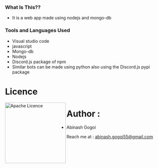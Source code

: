 ### What Is This??

* It is a web app made using nodejs and mongo-db


### Tools and Languages Used

* Visual studio code
* javascript
* Mongo-db
* Nodejs
* Discord.js package of npm
* Similar bots can be made using python also using the Discord.js pypi package


# Licence

<img align="left" alt="Apache Licence" width="200px" src="https://img.shields.io/github/license/abinashstack/text-to-speech?style=for-the-badge" />

# Author : 

* Abinash Gogoi

Reach me at : abinash.gogoi55@gmail.com
 


